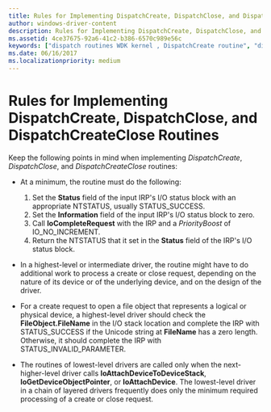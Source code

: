 ```yaml
---
title: Rules for Implementing DispatchCreate, DispatchClose, and DispatchCreateClose Routines
author: windows-driver-content
description: Rules for Implementing DispatchCreate, DispatchClose, and DispatchCreateClose Routines
ms.assetid: 4ce37675-92a6-41c2-b386-6570c989e56c
keywords: ["dispatch routines WDK kernel , DispatchCreate routine", "dispatch routines WDK kernel , DispatchClose routine", "dispatch routines WDK kernel , DispatchCreateClose routine", "DispatchCreateClose routine", "DispatchClose routine", "DispatchCreate routine", "IRP_MJ_CREATE I/O function code", "IRP_MJ_CLOSE I/O function code", "create dispatch routines WDK kernel", "close dispatch routines WDK kernel"]
ms.date: 06/16/2017
ms.localizationpriority: medium
---
```


# Rules for Implementing DispatchCreate, DispatchClose, and DispatchCreateClose Routines





Keep the following points in mind when implementing *DispatchCreate*, *DispatchClose*, and *DispatchCreateClose* routines:

-   At a minimum, the routine must do the following:
    1.  Set the **Status** field of the input IRP's I/O status block with an appropriate NTSTATUS, usually STATUS\_SUCCESS.
    2.  Set the **Information** field of the input IRP's I/O status block to zero.
    3.  Call **IoCompleteRequest** with the IRP and a *PriorityBoost* of IO\_NO\_INCREMENT.
    4.  Return the NTSTATUS that it set in the **Status** field of the IRP's I/O status block.
-   In a highest-level or intermediate driver, the routine might have to do additional work to process a create or close request, depending on the nature of its device or of the underlying device, and on the design of the driver.

-   For a create request to open a file object that represents a logical or physical device, a highest-level driver should check the **FileObject.FileName** in the I/O stack location and complete the IRP with STATUS\_SUCCESS if the Unicode string at **FileName** has a zero length. Otherwise, it should complete the IRP with STATUS\_INVALID\_PARAMETER.

-   The routines of lowest-level drivers are called only when the next-higher-level driver calls **IoAttachDeviceToDeviceStack**, **IoGetDeviceObjectPointer**, or **IoAttachDevice**. The lowest-level driver in a chain of layered drivers frequently does only the minimum required processing of a create or close request.

 

 




